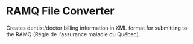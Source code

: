 # RAMQ File Converter
Creates dentist/doctor billing  information in XML format for submitting to the RAMQ (Régie de l'assurance maladie du Québec).
